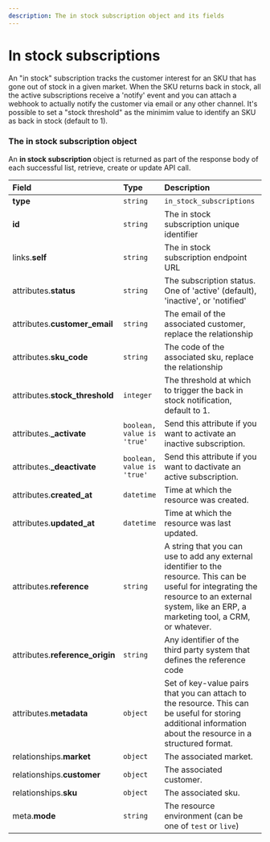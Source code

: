 ```yaml
---
description: The in stock subscription object and its fields
---
```


# In stock subscriptions

An "in stock" subscription tracks the customer interest for an SKU that has gone out of stock in a given market. When the SKU returns back in stock, all the active subscriptions receive a 'notify' event and you can attach a webhook to actually notify the customer via email or any other channel. It's possible to set a "stock threshold" as the minimim value to identify an SKU as back in stock (default to 1).


### The in stock subscription object

An **in stock subscription** object is returned as part of the response body of each successful list, retrieve, create or update API call.

| Field | Type | Description |
| :--- | :--- | :--- |
| **type** | `string` | `in_stock_subscriptions` |
| **id** | `string` | The in stock subscription unique identifier |
| links.**self** | `string` | The in stock subscription endpoint URL |
| attributes.**status** | `string` | The subscription status. One of 'active' (default), 'inactive', or 'notified' |
| attributes.**customer_email** | `string` | The email of the associated customer, replace the relationship |
| attributes.**sku_code** | `string` | The code of the associated sku, replace the relationship |
| attributes.**stock_threshold** | `integer` | The threshold at which to trigger the back in stock notification, default to 1. |
| attributes.**_activate** | `boolean, value is 'true'` | Send this attribute if you want to activate an inactive subscription. |
| attributes.**_deactivate** | `boolean, value is 'true'` | Send this attribute if you want to dactivate an active subscription. |
| attributes.**created_at** | `datetime` | Time at which the resource was created. |
| attributes.**updated_at** | `datetime` | Time at which the resource was last updated. |
| attributes.**reference** | `string` | A string that you can use to add any external identifier to the resource. This can be useful for integrating the resource to an external system, like an ERP, a marketing tool, a CRM, or whatever. |
| attributes.**reference_origin** | `string` | Any identifier of the third party system that defines the reference code |
| attributes.**metadata** | `object` | Set of key-value pairs that you can attach to the resource. This can be useful for storing additional information about the resource in a structured format. |
| relationships.**market** | `object` | The associated market. |
| relationships.**customer** | `object` | The associated customer. |
| relationships.**sku** | `object` | The associated sku. |
| meta.**mode** | `string` | The resource environment \(can be one of `test` or `live`\) |

